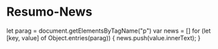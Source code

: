 # Resumo-News

let parag = document.getElementsByTagName("p")
var news = []
for (let [key, value] of Object.entries(parag)) {
  news.push(value.innerText);
}
